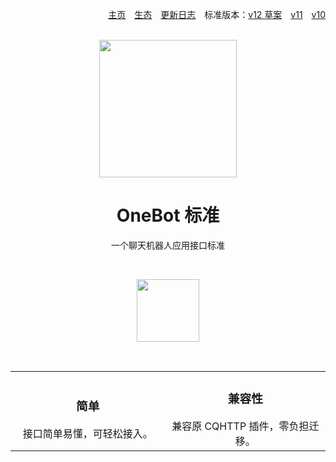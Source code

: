 <div align=right>

[主页](README.md)　[生态](ecosystem.md)　[更新日志](changelog.md)　标准版本：[v12 草案](v12-draft/specs/README.md)　[v11](v11/specs/README.md)　[v10](v10/specs/README.md)

</div>

<br>

<div align=center>
  <img src="assets/logo-256.png" width="220" height="220">

# OneBot 标准

一个聊天机器人应用接口标准

<br>

[<img src="assets/btn-getting-started.png" width="100">](v11/specs/README.md)

<br>

<table>
  <tr>
        <td align=center><h3>简单</h3>接口简单易懂，可轻松接入。<br><img width=300></td>
        <td align=center><h3>兼容性</h3>兼容原 CQHTTP 插件，零负担迁移。<br><img width=300></td>
    </tr>
</table>

</div>
